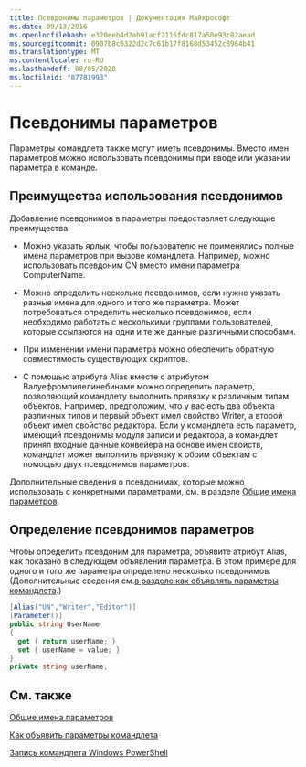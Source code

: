 ```yaml
---
title: Псевдонимы параметров | Документация Майкрософт
ms.date: 09/13/2016
ms.openlocfilehash: e320eeb4d2ab91acf2116fdc817a50e93c82aead
ms.sourcegitcommit: 0907b8c6322d2c7c61b17f8168d53452c8964b41
ms.translationtype: MT
ms.contentlocale: ru-RU
ms.lasthandoff: 08/05/2020
ms.locfileid: "87781993"
---
```

# <a name="parameter-aliases"></a>Псевдонимы параметров

Параметры командлета также могут иметь псевдонимы. Вместо имен параметров можно использовать псевдонимы при вводе или указании параметра в команде.

## <a name="benefits-of-using-aliases"></a>Преимущества использования псевдонимов

Добавление псевдонимов в параметры предоставляет следующие преимущества.

- Можно указать ярлык, чтобы пользователю не применялись полные имена параметров при вызове командлета. Например, можно использовать псевдоним CN вместо имени параметра ComputerName.

- Можно определить несколько псевдонимов, если нужно указать разные имена для одного и того же параметра. Может потребоваться определить несколько псевдонимов, если необходимо работать с несколькими группами пользователей, которые ссылаются на одни и те же данные различными способами.

- При изменении имени параметра можно обеспечить обратную совместимость существующих скриптов.

- С помощью атрибута Alias вместе с атрибутом Валуефромпипелинебинаме можно определить параметр, позволяющий командлету выполнить привязку к различным типам объектов. Например, предположим, что у вас есть два объекта различных типов и первый объект имел свойство Writer, а второй объект имел свойство редактора. Если у командлета есть параметр, имеющий псевдонимы модуля записи и редактора, а командлет принял входные данные конвейера на основе имен свойств, командлет может выполнить привязку к обоим объектам с помощью двух псевдонимов параметров.

Дополнительные сведения о псевдонимах, которые можно использовать с конкретными параметрами, см. в разделе [Общие имена параметров](./common-parameter-names.md).

## <a name="defining-parameter-aliases"></a>Определение псевдонимов параметров

Чтобы определить псевдоним для параметра, объявите атрибут Alias, как показано в следующем объявлении параметра. В этом примере для одного и того же параметра определено несколько псевдонимов. (Дополнительные сведения см.[в разделе как объявлять параметры командлета](./how-to-declare-cmdlet-parameters.md).)

```csharp
[Alias("UN","Writer","Editor")]
[Parameter()]
public string UserName
{
  get { return userName; }
  set { userName = value; }
}
private string userName;
```

## <a name="see-also"></a>См. также

[Общие имена параметров](./common-parameter-names.md)

[Как объявить параметры командлета](./how-to-declare-cmdlet-parameters.md)

[Запись командлета Windows PowerShell](./writing-a-windows-powershell-cmdlet.md)
